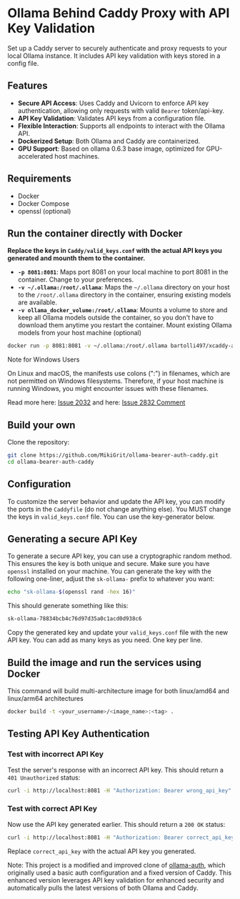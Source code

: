 # Ollama Behind Caddy Proxy with API Key Validation

Set up a Caddy server to securely authenticate and proxy requests to your local Ollama instance. It includes API key validation with keys stored in a config file.

## Features

- **Secure API Access**: Uses Caddy and Uvicorn to enforce API key authentication, allowing only requests with valid `Bearer` token/api-key.
- **API Key Validation**: Validates API keys from a configuration file.
- **Flexible Interaction**: Supports all endpoints to interact with the Ollama API.
- **Dockerized Setup**: Both Ollama and Caddy are containerized.
- **GPU Support**: Based on ollama 0.6.3 base image, optimized for GPU-accelerated host machines.

## Requirements

- Docker
- Docker Compose
- openssl (optional)

## Run the container directly with Docker

**Replace the keys in `Caddy/valid_keys.conf` with the actual API keys you generated and mounth them to the container.**

- **`-p 8081:8081`**: Maps port 8081 on your local machine to port 8081 in the container. Change to your preferences.
- **`-v ~/.ollama:/root/.ollama`**: Maps the `~/.ollama` directory on your host to the `/root/.ollama` directory in the container, ensuring existing models are available.
- **`-v ollama_docker_volume:/root/.ollama`**: Mounts a volume to store and keep all Ollama models outside the container, so you don't have to download them anytime you restart the container.
Mount existing Ollama models from your host machine (optional)

```bash
docker run -p 8081:8081 -v ~/.ollama:/root/.ollama bartolli497/xcaddy-auth:ollama
```



Note for Windows Users

On Linux and macOS, the manifests use colons (":") in filenames, which are not permitted on Windows filesystems. Therefore, if your host machine is running Windows, you might encounter issues with these filenames.

Read more here: [Issue 2032](https://github.com/ollama/ollama/issues/2032)
and here: [Issue 2832 Comment](https://github.com/ollama/ollama/issues/2832#issuecomment-1994889376)

## Build your own

Clone the repository:

```bash
git clone https://github.com/MikiGrit/ollama-bearer-auth-caddy.git
cd ollama-bearer-auth-caddy
```

## Configuration

To customize the server behavior and update the API key, you can modify the ports in the `Caddyfile` (do not change anything else). You MUST change the keys in `valid_keys.conf` file. You can use the key-generator below.

## Generating a secure API Key

To generate a secure API key, you can use a cryptographic random method. This ensures the key is both unique and secure. Make sure you have `openssl` installed on your machine. You can generate the key with the following one-liner, adjust the `sk-ollama-` prefix to whatever you want:

```bash
echo "sk-ollama-$(openssl rand -hex 16)"
```

This should generate something like this:

```bash
sk-ollama-78834bcb4c76d97d35a0c1acd0d938c6
```

Copy the generated key and update your `valid_keys.conf` file with the new API key. You can add as many keys as you need. One key per line.

## Build the image and run the services using Docker

This command will build multi-architecture image for both linux/amd64 and linux/arm64 architectures

```bash
docker build -t <your_username>/<image_name>:<tag> .
```

## Testing API Key Authentication

### Test with incorrect API Key

Test the server's response with an incorrect API key. This should return a `401 Unauthorized` status:

```bash
curl -i http://localhost:8081 -H "Authorization: Bearer wrong_api_key"
```

### Test with correct API Key

Now use the API key generated earlier. This should return a `200 OK` status:

```bash
curl -i http://localhost:8081 -H "Authorization: Bearer correct_api_key"
```

Replace `correct_api_key` with the actual API key you generated.

Note: This project is a modified and improved clone of [ollama-auth](https://github.com/g1ibby/ollama-auth), which originally used a basic auth configuration and a fixed version of Caddy. This enhanced version leverages API key validation for enhanced security and automatically pulls the latest versions of both Ollama and Caddy.
